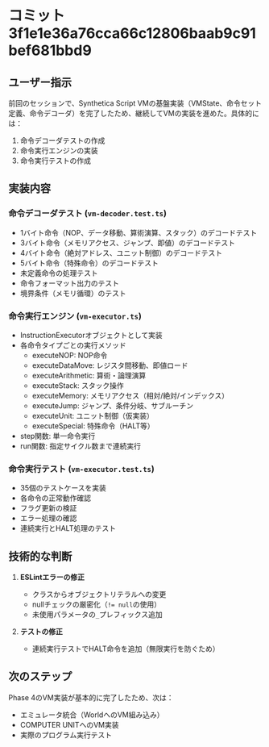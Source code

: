 # コミット 3f1e1e36a76cca66c12806baab9c91bef681bbd9

## ユーザー指示

前回のセッションで、Synthetica Script VMの基盤実装（VMState、命令セット定義、命令デコーダ）を完了したため、継続してVMの実装を進めた。具体的には：

1. 命令デコーダテストの作成
2. 命令実行エンジンの実装
3. 命令実行テストの作成

## 実装内容

### 命令デコーダテスト (`vm-decoder.test.ts`)
- 1バイト命令（NOP、データ移動、算術演算、スタック）のデコードテスト
- 3バイト命令（メモリアクセス、ジャンプ、即値）のデコードテスト
- 4バイト命令（絶対アドレス、ユニット制御）のデコードテスト
- 5バイト命令（特殊命令）のデコードテスト
- 未定義命令の処理テスト
- 命令フォーマット出力のテスト
- 境界条件（メモリ循環）のテスト

### 命令実行エンジン (`vm-executor.ts`)
- InstructionExecutorオブジェクトとして実装
- 各命令タイプごとの実行メソッド
  - executeNOP: NOP命令
  - executeDataMove: レジスタ間移動、即値ロード
  - executeArithmetic: 算術・論理演算
  - executeStack: スタック操作
  - executeMemory: メモリアクセス（相対/絶対/インデックス）
  - executeJump: ジャンプ、条件分岐、サブルーチン
  - executeUnit: ユニット制御（仮実装）
  - executeSpecial: 特殊命令（HALT等）
- step関数: 単一命令実行
- run関数: 指定サイクル数まで連続実行

### 命令実行テスト (`vm-executor.test.ts`)
- 35個のテストケースを実装
- 各命令の正常動作確認
- フラグ更新の検証
- エラー処理の確認
- 連続実行とHALT処理のテスト

## 技術的な判断

1. **ESLintエラーの修正**
   - クラスからオブジェクトリテラルへの変更
   - nullチェックの厳密化（`!= null`の使用）
   - 未使用パラメータの`_`プレフィックス追加

2. **テストの修正**
   - 連続実行テストでHALT命令を追加（無限実行を防ぐため）

## 次のステップ

Phase 4のVM実装が基本的に完了したため、次は：
- エミュレータ統合（WorldへのVM組み込み）
- COMPUTER UNITへのVM実装
- 実際のプログラム実行テスト